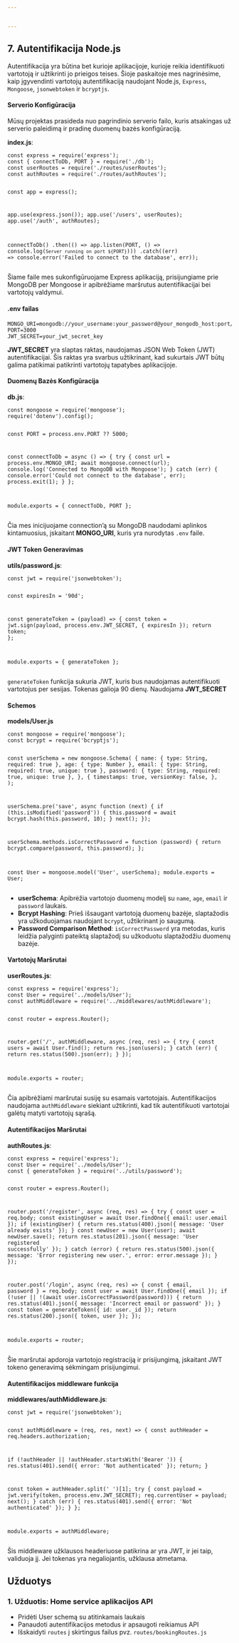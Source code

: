 ```yaml
---


---
```


<h2 id="autentifikacija-node.js">7. Autentifikacija Node.js</h2>
<p>Autentifikacija yra būtina bet kurioje aplikacijoje, kurioje reikia identifikuoti vartotoją ir užtikrinti jo prieigos teises. Šioje paskaitoje mes nagrinėsime, kaip įgyvendinti vartotojų autentifikaciją naudojant Node.js, <code>Express</code>, <code>Mongoose</code>, <code>jsonwebtoken</code> ir <code>bcryptjs</code>.</p>
<h4 id="serverio-konfigūracija">Serverio Konfigūracija</h4>
<p>Mūsų projektas prasideda nuo pagrindinio serverio failo, kuris atsakingas už serverio paleidimą ir pradinę duomenų bazės konfigūraciją.</p>
<p><strong>index.js</strong>:</p>
<pre><code>const express = require('express');
const { connectToDb, PORT } = require('./db');
const userRoutes = require('./routes/userRoutes');
const authRoutes = require('./routes/authRoutes');

const app = express();

app.use(express.json());
app.use('/users', userRoutes);
app.use('/auth', authRoutes);

connectToDb()
  .then(() =&gt; app.listen(PORT, () =&gt; console.log(`Server running on port ${PORT}`)))
  .catch((err) =&gt; console.error('Failed to connect to the database', err));
</code></pre>
<p>Šiame faile mes sukonfigūruojame Express aplikaciją, prisijungiame prie MongoDB per Mongoose ir apibrėžiame maršrutus autentifikacijai bei vartotojų valdymui.</p>
<h4 id="env-failas">.env failas</h4>
<pre><code>MONGO_URI=mongodb://your_username:your_password@your_mongodb_host:port/your_database_name
PORT=3000
JWT_SECRET=your_jwt_secret_key
</code></pre>
<p><strong>JWT_SECRET</strong> yra slaptas raktas, naudojamas JSON Web Token (JWT) autentifikacijai. Šis raktas yra  svarbus užtikrinant, kad sukurtais JWT būtų galima patikimai patikrinti vartotojų tapatybes aplikacijoje.</p>
<h4 id="duomenų-bazės-konfigūracija">Duomenų Bazės Konfigūracija</h4>
<p><strong>db.js</strong>:</p>
<pre><code>const mongoose = require('mongoose');
require('dotenv').config();

const PORT = process.env.PORT ?? 5000;

const connectToDb = async () =&gt; {
  try {
    const url = process.env.MONGO_URI;
    await mongoose.connect(url);
    console.log('Connected to MongoDB with Mongoose');
  } catch (err) {
    console.error('Could not connect to the database', err);
    process.exit(1);
  }
};

module.exports = { connectToDb, PORT };
</code></pre>
<p>Čia mes inicijuojame connection’ą su MongoDB naudodami aplinkos kintamuosius, įskaitant <strong>MONGO_URI</strong>, kuris yra nurodytas <code>.env</code> faile.</p>
<h4 id="jwt-token-generavimas">JWT Token Generavimas</h4>
<p><strong>utils/password.js</strong>:</p>
<pre><code>const jwt = require('jsonwebtoken');

const expiresIn = '90d';

const generateToken = (payload) =&gt; {
  const token = jwt.sign(payload, process.env.JWT_SECRET, { expiresIn });
  return token;
};

module.exports = { generateToken };
</code></pre>
<p><code>generateToken</code> funkcija sukuria JWT, kuris bus naudojamas autentifikuoti vartotojus per sesijas. Tokenas galioja 90 dienų. Naudojama <strong>JWT_SECRET</strong></p>
<h4 id="schemos">Schemos</h4>
<p><strong>models/User.js</strong></p>
<pre><code>const mongoose = require('mongoose');
const bcrypt = require('bcryptjs');

const userSchema = new mongoose.Schema(
  {
    name: { type: String, required: true },
    age: { type: Number },
    email: { type: String, required: true, unique: true },
    password: { type: String, required: true, unique: true },
  },
  {
    timestamps: true,
    versionKey: false,
  },
);

userSchema.pre('save', async function (next) {
  if (this.isModified('password')) {
    this.password = await bcrypt.hash(this.password, 10);
  }
  next();
});

userSchema.methods.isCorrectPassword = function (password) {
  return bcrypt.compare(password, this.password);
};

const User = mongoose.model('User', userSchema);
module.exports = User;
</code></pre>
<ul>
<li><strong>userSchema</strong>: Apibrėžia vartotojo duomenų modelį su <code>name</code>, <code>age</code>, <code>email</code> ir <code>password</code> laukais.</li>
<li><strong>Bcrypt Hashing</strong>: Prieš išsaugant vartotoją duomenų bazėje, slaptažodis yra užkoduojamas naudojant <code>bcrypt</code>, užtikrinant jo saugumą.</li>
<li><strong>Password Comparison Method</strong>: <code>isCorrectPassword</code> yra metodas, kuris leidžia palyginti pateiktą slaptažodį su užkoduotu slaptažodžiu duomenų bazėje.</li>
</ul>
<h4 id="vartotojų-maršrutai">Vartotojų Maršrutai</h4>
<p><strong>userRoutes.js</strong>:</p>
<pre><code>const express = require('express');
const User = require('../models/User');
const authMiddleware = require('../middlewares/authMiddleware');

const router = express.Router();

router.get('/', authMiddleware, async (req, res) =&gt; {
  try {
    const users = await User.find();
    return res.json(users);
  } catch (err) {
    return res.status(500).json(err);
  }
});

module.exports = router;
</code></pre>
<p>Čia apibrėžiami maršrutai susiję su esamais vartotojais. Autentifikacijos naudojama <code>authMiddleware</code> siekiant užtikrinti, kad tik autentifikuoti vartotojai galėtų matyti vartotojų sąrašą.</p>
<h4 id="autentifikacijos-maršrutai">Autentifikacijos Maršrutai</h4>
<p><strong>authRoutes.js</strong>:</p>
<pre><code>const express = require('express');
const User = require('../models/User');
const { generateToken } = require('../utils/password');

const router = express.Router();

router.post('/register', async (req, res) =&gt; {
  try {
    const user = req.body;
    const existingUser = await User.findOne({ email: user.email });
    if (existingUser) {
      return res.status(400).json({ message: 'User already exists' });
    }
    const newUser = new User(user);
    await newUser.save();
    return res.status(201).json({ message: 'User registered successfully' });
  } catch (error) {
    return res.status(500).json({ message: 'Error registering new user.', error: error.message });
  }
});

router.post('/login', async (req, res) =&gt; {
  const { email, password } = req.body;
  const user = await User.findOne({ email });
  if (!user || !(await user.isCorrectPassword(password))) {
    return res.status(401).json({ message: 'Incorrect email or password' });
  }
  const token = generateToken({ id: user._id });
  return res.status(200).json({ token, user });
});

module.exports = router;
</code></pre>
<p>Šie maršrutai apdoroja vartotojo registraciją ir prisijungimą, įskaitant JWT tokeno generavimą sėkmingam prisijungimui.</p>
<h4 id="autentifikacijos-middleware-funkcija">Autentifikacijos middleware funkcija</h4>
<p><strong>middlewares/authMiddleware.js</strong>:</p>
<pre><code>const jwt = require('jsonwebtoken');

const authMiddleware = (req, res, next) =&gt; {
  const authHeader = req.headers.authorization;

  if (!authHeader || !authHeader.startsWith('Bearer ')) {
    res.status(401).send({ error: 'Not authenticated' });
    return;
  }

  const token = authHeader.split(' ')[1];
  try {
    const payload = jwt.verify(token, process.env.JWT_SECRET);
    req.currentUser = payload;
    next();
  } catch (err) {
    res.status(401).send({ error: 'Not authenticated' });
  }
};

module.exports = authMiddleware;
</code></pre>
<p>Šis middleware užklausos headeriuose patikrina ar yra JWT, ir jei taip, validuoja jį. Jei tokenas yra negaliojantis, užklausa atmetama.</p>
<h2 id="užduotys">Užduotys</h2>
<h3 id="užduotis-home-service-aplikacijos-api">1. Užduotis: Home service aplikacijos API</h3>
<ul>
<li>Pridėti User schemą su atitinkamais laukais</li>
<li>Panaudoti autentifikacijos metodus ir apsaugoti reikiamus API</li>
<li>Išskaidyti <code>routes</code> į skirtingus failus pvz. <code>routes/bookingRoutes.js</code></li>
</ul>

